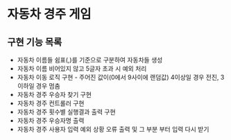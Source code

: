 # 자동차 경주 게임

## 구현 기능 목록

* 자동차 이름들 쉼표(,)를 기준으로 구분하여 자동차들 생성
* 자동차 이름 비어있지 않고 5글자 초과 시 예외 처리
* 자동차 이동 로직 구현 - 주어진 값이(0에서 9사이에 랜덤값) 4이상일 경우 전진, 3 이하일 경우 멈춤
* 자동차 경주 우승자 찾기 구현
* 자동차 경주 컨트롤러 구현
* 자동차 경주 횟수별 실행결과 출력 구현
* 자동차 경주 우승자명 출력
* 자동차 경주 사용자 입력 예외 상황 오류 출력 및 그 부분 부터 입력 다시 받기
